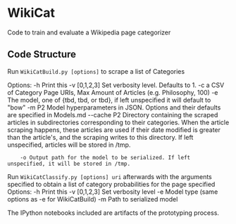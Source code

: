 # WikiCat
Code to train and evaluate a Wikipedia page categorizer


## Code Structure

Run `WikiCatBuild.py [options]` to scrape a list of Categories

Options:
		-h Print this
		-v [0,1,2,3] Set verbosity level. Defaults to 1.
		-c a CSV of Category Page URIs, Max Amount of Articles (e.g. Philosophy, 100)
		-e The model, one of {tbd, tbd, or tbd}, if left unspecified it will default to "bow"
		-m P2 Model hyperparameters in JSON. Options and their defaults are specified in Models.md
		--cache P2 Directory containing the scraped articles in subdirectories corresponding to 
						their categories.  When the article scraping happens, these articles are used
						if their date modified is greater than the article's, and the scraping writes
						to this directory. If left unspecified, articles will be stored in /tmp.

		-o Output path for the model to be serialized. If left unspecified, it will be stored in /tmp.

Run `WikiCatClassify.py [options] uri` afterwards with the arguments specified to obtain a list of category probabilities for the page specified
Options:
		-h Print this
		-v [0,1,2,3] Set verbosity level
		-e Model type (same options as -e for WikiCatBuild)
		-m Path to serialized model

The IPython notebooks included are artifacts of the prototyping process.

